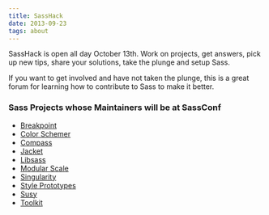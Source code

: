 ```yaml
---
title: SassHack
date: 2013-09-23
tags: about 
---
```


SassHack is open all day October 13th. Work on projects, get answers, pick up new tips, share your solutions, take the plunge and setup Sass. 

If you want to get involved and have not taken the plunge, this is a great forum for learning how to contribute to Sass to make it better.

### Sass Projects whose Maintainers will be at SassConf

* [Breakpoint](http://github.com/team-sass)
* [Color Schemer](http://github.com/team-sass/color-schemer)
* [Compass](http://compass-style.org/)
* [Jacket](http://github.com/team-sass/jacket)
* [Libsass](https://github.com/hcatlin/libsass)
* [Modular Scale](http://github.com/team-sass/modular-scale)
* [Singularity](http://github.com/team-sass/singularity)
* [Style Prototypes](github.com/team-sass/generator-style-prototype)
* [Susy](http://susy.oddbird.net/)
* [Toolkit](http://github.com/team-sass/toolkit)